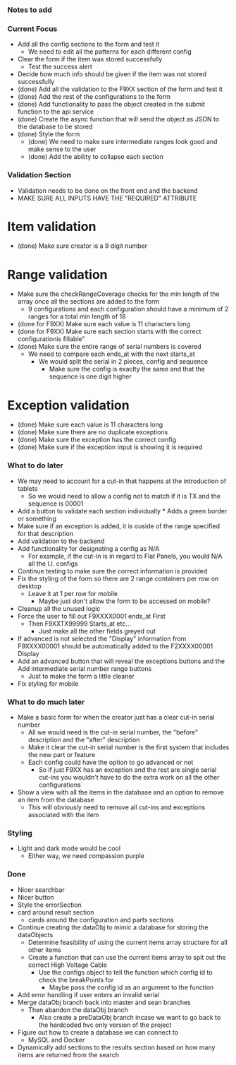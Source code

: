 ### Notes to add

### Current Focus
* Add all the config sections to the form and test it
    * We need to edit all the patterns for each different config
* Clear the form if the item was stored successfully
    * Test the success alert
* Decide how much info should be given if the item was not stored successfully
* (done) Add all the validation to the F9XX section of the form and test it
* (done) Add the rest of the configurations to the form
* (done) Add functionality to pass the object created in the submit function to the api service
* (done) Create the async function that will send the object as JSON to the database to be stored
* (done) Style the form
    * (done) We need to make sure intermediate ranges look good and make sense to the user
    * (done) Add the ability to collapse each section

### Validation Section
* Validation needs to be done on the front end and the backend
* MAKE SURE ALL INPUTS HAVE THE "REQUIRED" ATTRIBUTE

# Item validation
* (done) Make sure creator is a 9 digit number

# Range validation
* Make sure the checkRangeCoverage checks for the min length of the array once all the sections are added to the form
    * 9 configurations and each configuration should have a minimum of 2 ranges for a total min length of 18
* (done for F9XX) Make sure each value is 11 characters long
* (done for F9XX) Make sure each section starts with the correct configurationis fillable"
* (done) Make sure the entire range of serial numbers is covered
    * We need to compare each ends_at with the next starts_at
        * We would split the serial in 2 pieces, config and sequence
            * Make sure the config is exaclty the same and that the sequence is one digit higher
                

# Exception validation
* (done) Make sure each value is 11 characters long
* (done) Make sure there are no duplicate exceptions
* (done) Make sure the exception has the correct config
* (done) Make sure if the exception input is showing it is required

### What to do later
* We may need to account for a cut-in that happens at the introduction of tablets
    * So we would need to allow a config not to match if it is TX and the sequence is 00001
* Add a button to validate each section individually
        * Adds a green border or something
* Make sure if an exception is added, it is ouside of the range specified for that description
* Add validation to the backend
* Add functionality for designating a config as N/A
    * For example, if the cut-in is in regard to Flat Panels, you would N/A all the I.I. configs
* Continue testing to make sure the correct information is provided
* Fix the styling of the form so there are 2 range containers per row on desktop
    * Leave it at 1 per row for mobile
        * Maybe just don't allow the form to be accessed on mobile?
* Cleanup all the unused logic
* Force the user to fill out F9XXXX0001 ends_at First
    * Then F9XXTX99999 Starts_at etc...
        * Just make all the other fields greyed out
* If advanced is not selected the "Display" information from F9XXXX00001 should be automatically added to the F2XXXX00001 Display
* Add an advanced button that will reveal the exceptions buttons and the Add intermediate serial number range buttons
    * Just to make the form a little cleaner
* Fix styling for mobile


### What to do much later
* Make a basic form for when the creator just has a clear cut-in serial number
    * All we would need is the cut-in serial number, the "before" description and the "after" description
    * Make it clear the cut-in serial number is the first system that includes the new part or feature
    * Each config could have the option to go advanced or not
        * So if just F9XX has an exception and the rest are single serial cut-ins you wouldn't have to do the extra work on all the other configurations
* Show a view with all the items in the database and an option to remove an item from the database
    * This will obviously need to remove all cut-ins and exceptions associated with the item

### Styling
* Light and dark mode would be cool
    * Either way, we need compassion purple

### Done
* Nicer searchbar
* Nicer button
* Style the errorSection
* card around result section
    * cards around the configuration and parts sections
* Continue creating the dataObj to mimic a database for storing the dataObjects
    * Determine feasibility of using the current items array structure for all other items
    * Create a function that can use the current items array to spit out the correct High Voltage Cable 
        * Use the configs object to tell the function which config id to check the breakPoints for
            * Maybe pass the config id as an argument to the function
* Add error handling if user enters an invalid serial
* Merge dataObj branch back into master and sean branches
    * Then abandon the dataObj branch
        * Also create a preDataObj branch incase we want to go back to the hardcoded hvc only version of the project
* Figure out how to create a database we can connect to
    * MySQL and Docker
* Dynamically add sections to the results section based on how many items are returned from the search
